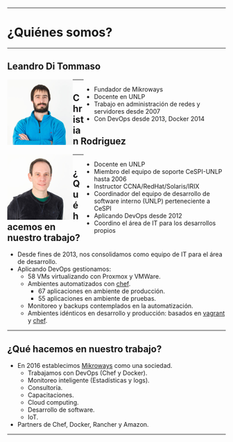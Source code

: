 ***
# ¿Quiénes somos?

---
## Leandro Di Tommaso
<div style="float: left; width: 30%" >
  <img class="circle" src="images/leandro.jpg" />
</div>
<div style="float: right; width: 65%" >
<ul>
<li>Fundador de Mikroways</li>
<li>Docente en UNLP</li>
<li>Trabajo en administración de redes y servidores desde 2007</li>
<li>Con DevOps desde 2013, Docker 2014</li>
</ul>
</div>

---
## Christian Rodriguez

<div style="float: left; width: 30%" >
  <img class="circle" src="images/car.jpg" />
</div>
<div style="float: right; width: 65%" >
<ul>
<li>Docente en UNLP</li>
<li>Miembro del equipo de soporte CeSPI-UNLP hasta 2006</li>
<li>Instructor CCNA/RedHat/Solaris/IRIX </li>
<li>Coordinador del equipo de desarrollo de software interno (UNLP)
perteneciente a CeSPI </li>
<li>Aplicando DevOps desde 2012 </li>
<li>Coordino el área de IT para los desarrollos propios</li>
</ul>
</div>

---
## ¿Qué hacemos en nuestro trabajo?

* Desde fines de 2013, nos consolidamos como equipo de IT para el área de
  desarrollo.
* Aplicando DevOps gestionamos:
  * 58 VMs virtualizando con Proxmox y VMWare.
  * Ambientes automatizados con [chef](https://www.chef.io/).
      * 67 aplicaciones en ambiente de producción.
      * 55 aplicaciones en ambiente de pruebas.
  * Monitoreo y backups contemplados en la automatización.
  * Ambientes idénticos en desarrollo y producción: basados en [vagrant](https://www.vagrantup.com/) y [chef](https://www.chef.io/).

---
## ¿Qué hacemos en nuestro trabajo?

* En 2016 establecimos [Mikroways](http://www.mikroways.net) como una sociedad.
  * Trabajamos con DevOps (Chef y Docker).
  * Monitoreo inteligente (Estadísticas y logs).
  * Consultoría.
  * Capacitaciones.
  * Cloud computing.
  * Desarrollo de software.
  * IoT.
* Partners de Chef, Docker, Rancher y Amazon.
***
